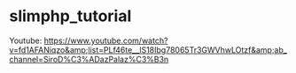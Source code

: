 # slimphp_tutorial
Youtube: https://www.youtube.com/watch?v=fd1AFANiqzo&amp;list=PLf46te__lS18Ibg78065Tr3GWVhwLOtzf&amp;ab_channel=SiroD%C3%ADazPalaz%C3%B3n
